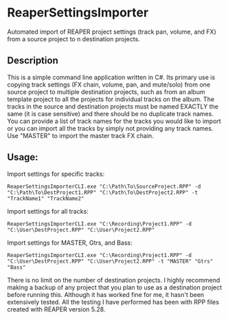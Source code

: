# ReaperSettingsImporter
Automated import of REAPER project settings (track pan, volume, and FX) from a source project to n destination projects.

## Description
This is a simple command line application written in C#. Its primary use is copying track settings (FX chain, volume, pan, and mute/solo) from one source project to multiple destination projects,
such as from an album template project to all the projects for individual tracks on the album. The tracks in the source and destination
projects must be named EXACTLY the same (it is case sensitive) and there should be no duplicate track names. 
You can provide a list of track names for the tracks you would like to import or you can import all the tracks by simply not providing 
any track names. Use "MASTER" to import the master track FX chain. 

## Usage:
Import settings for specific tracks:
```
ReaperSettingsImporterCLI.exe "C:\Path\To\SourceProject.RPP" -d "C:\Path\To\DestProject1.RPP" "C:\Path\To\DestProject2.RPP" -t "TrackName1" "TrackName2"
```

Import settings for all tracks:
```
ReaperSettingsImporterCLI.exe "C:\Recording\Project1.RPP" -d "C:\User\DestProject.RPP" "C:\User\Project2.RPP"
```

Import settings for MASTER, Gtrs, and Bass:
```
ReaperSettingsImporterCLI.exe "C:\Recording\Project1.RPP" -d "C:\User\DestProject.RPP" "C:\User\Project2.RPP" -t "MASTER" "Gtrs" "Bass"
```

There is no limit on the number of destination projects. I highly recommend making a backup of any project that you plan to use as a destination project before running this. Although it has worked
fine for me, it hasn't been extensively tested. All the 
testing I have performed has been with RPP files created with REAPER version 5.28.
